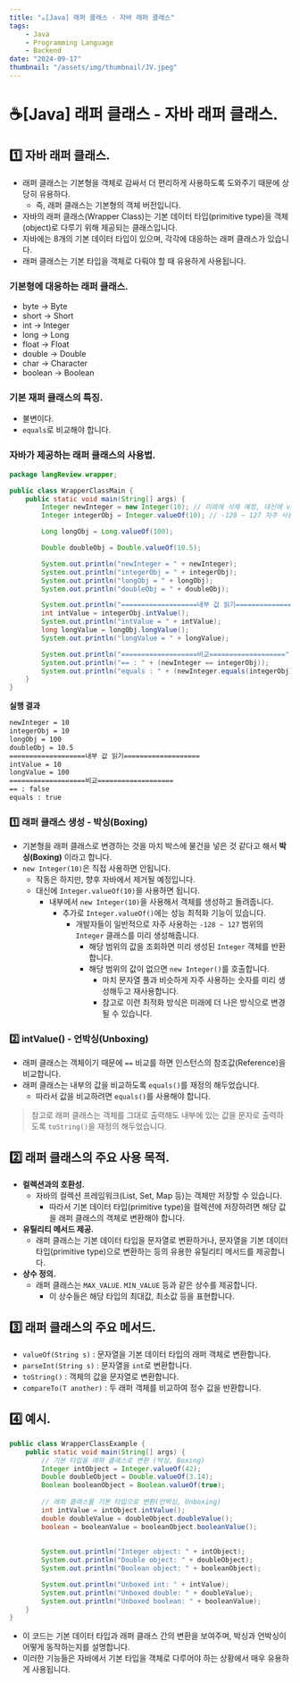 ```yaml
---
title: "☕️[Java] 래퍼 클래스 - 자바 래퍼 클래스"
tags:
    - Java
    - Programming Language
    - Backend
date: "2024-09-17"
thumbnail: "/assets/img/thumbnail/JV.jpeg"
---
```


# ☕️[Java] 래퍼 클래스 - 자바 래퍼 클래스.

## 1️⃣ 자바 래퍼 클래스.
- 래퍼 클래스는 기본형을 객체로 감싸서 더 편리하게 사용하도록 도와주기 때문에 상당히 유용하다.
    - 즉, 래퍼 클래스는 기본형의 객체 버전입니다.
- 자바의 래퍼 클래스(Wrapper Class)는 기본 데이터 타입(primitive type)을 객체(object)로 다루기 위해 제공되는 클래스입니다.
- 자바에는 8개의 기본 데이터 타입이 있으며, 각각에 대응하는 래퍼 클래스가 있습니다.
- 래퍼 클래스는 기본 타입을 객체로 다뤄야 할 때 유용하게 사용됩니다.

### 기본형에 대응하는 래퍼 클래스.
- byte -> Byte
- short -> Short
- int -> Integer
- long -> Long
- float -> Float
- double -> Double
- char -> Character
- boolean -> Boolean

### 기본 재퍼 클래스의 특징.
- 불변이다.
- `equals`로 비교해야 합니다.

### 자바가 제공하는 래퍼 클래스의 사용법.
```java
package langReview.wrapper;

public class WrapperClassMain {
    public static void main(String[] args) {
        Integer newInteger = new Integer(10); // 미래에 삭제 예정, 대신에 valueOf()를 사용
        Integer integerObj = Integer.valueOf(10); // -128 ~ 127 자주 사용하는 숫자 값 재사용, 불변

        Long longObj = Long.valueOf(100);

        Double doubleObj = Double.valueOf(10.5);

        System.out.println("newInteger = " + newInteger);
        System.out.println("integerObj = " + integerObj);
        System.out.println("longObj = " + longObj);
        System.out.println("doubleObj = " + doubleObj);

        System.out.println("===================내부 값 읽기===================");
        int intValue = integerObj.intValue();
        System.out.println("intValue = " + intValue);
        long longValue = longObj.longValue();
        System.out.println("longValue = " + longValue);

        System.out.println("===================비교===================");
        System.out.println("== : " + (newInteger == integerObj));
        System.out.println("equals : " + (newInteger.equals(integerObj)));
    }
}
```

**실행 결과**
```bash
newInteger = 10
integerObj = 10
longObj = 100
doubleObj = 10.5
===================내부 값 읽기===================
intValue = 10
longValue = 100
===================비교===================
== : false
equals : true
```

### 1️⃣ 래퍼 클래스 생성 - 박싱(Boxing)
- 기본형을 래퍼 클래스로 변경하는 것을 마치 박스에 물건을 넣은 것 같다고 해서 **박싱(Boxing)** 이라고 합니다.
- `new Integer(10)`은 직접 사용하면 안됩니다.
    - 작동은 하지만, 향후 자바에서 제거될 예정입니다.
    - 대신에 `Integer.valueOf(10)`을 사용하면 됩니다.
        - 내부에서 `new Integer(10)`을 사용해서 객체를 생성하고 돌려줍니다.
            - 추가로 `Integer.valueOf()`에는 성능 최적화 기능이 있습니다.
                - 개발자들이 일반적으로 자주 사용하는 `-128 ~ 127` 범위의 `Integer` 클래스를 미리 생성해줍니다.
                    - 해당 범위의 값을 조회하면 미리 생성된 `Integer` 객체를 반환합니다.
                    - 해당 범위의 값이 없으면 `new Integer()`를 호출합니다.
                        - 마치 문자열 풀과 비슷하게 자주 사용하는 숫자를 미리 생성해두고 재사용합니다.
                        - 참고로 이런 최적화 방식은 미래에 더 나은 방식으로 변경될 수 있습니다.

### 2️⃣ intValue() - 언박싱(Unboxing)
- 래퍼 클래스는 객체이기 때문에 `==` 비교를 하면 인스턴스의 참조값(Reference)을 비교합니다.
- 래퍼 클래스는 내부의 값을 비교하도록 `equals()`를 재정의 해두었습니다.
    - 따라서 값을 비교하려면 `equals()`를 사용해야 합니다.

> 참고로 래퍼 클래스는 객체를 그대로 출력해도 내부에 있는 값을 문자로 출력하도록 `toString()`을 재정의 해두었습니다.


## 2️⃣ 래퍼 클래스의 주요 사용 목적.
- **컬렉션과의 호환성.**
    - 자바의 컬렉션 프레임워크(List, Set, Map 등)는 객체만 저장할 수 있습니다.
        - 따라서 기본 데이터 타입(primitive type)을 컬렉션에 저장하려면 해당 값을 래퍼 클래스의 객체로 변환해야 합니다.
- **유틸리티 메서드 제공.**
    - 래퍼 클래스는 기본 데이터 타입을 문자열로 변환하거나, 문자열을 기본 데이터 타입(primitive type)으로 변환하는 등의 유용한 유틸리티 메서드를 제공합니다.
- **상수 정의.**
    - 래퍼 클래스는 `MAX_VALUE`. `MIN_VALUE` 등과 같은 상수를 제공합니다.
        - 이 상수들은 해당 타입의 최대값, 최소값 등을 표현합니다.

## 3️⃣ 래퍼 클래스의 주요 메서드.
- `valueOf(String s)` : 문자열을 기본 데이터 타입의 래퍼 객체로 변환합니다.
- `parseInt(String s)` : 문자열을 `int`로 변환합니다.
- `toString()` : 객체의 값을 문자열로 변환합니다.
- `compareTo(T another)` : 두 래퍼 객체를 비교하여 정수 값을 반환합니다.

## 4️⃣ 예시.
```java
public class WrapperClassExample {
    public static void main(String[] args) {
        // 기본 타입을 래퍼 클래스로 변환 (박싱, Boxing)
        Integer intObject = Integer.valueOf(42);
        Double doubleObject = Double.valueOf(3.14);
        Boolean booleanObject = Boolean.valueOf(true);
        
        // 래퍼 클래스를 기본 타입으로 변환(언박싱, Unboxing)
        int intValue = intObject.intValue();
        double doubleValue = doubleObject.doubleValue();
        boolean = booleanValue = booleanObject.booleanValue();
        
        
        System.out.println("Integer object: " + intObject);
        System.out.println("Double object: " + doubleObject);
        System.out.println("Boolean object: " + booleanObject);

        System.out.println("Unboxed int: " + intValue);
        System.out.println("Unboxed double: " + doubleValue);
        System.out.println("Unboxed boolean: " + booleanValue);
    }
}
```
- 이 코드는 기본 데이터 타입과 래퍼 클래스 간의 변환을 보여주며, 박싱과 언박싱이 어떻게 동작하는지를 설명합니다.
- 이러한 기능들은 자바에서 기본 타입을 객체로 다루어야 하는 상황에서 매우 유용하게 사용됩니다.
